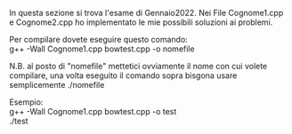 In questa sezione si trova l'esame di Gennaio2022. Nei File Cognome1.cpp e Cognome2.cpp ho implementato le mie possibili soluzioni
ai problemi.

Per compilare dovete eseguire questo comando: <br>
g++ -Wall Cognome1.cpp bowtest.cpp -o nomefile

N.B. al posto di "nomefile" mettetici ovviamente il nome con cui volete compilare, una volta eseguito il comando sopra bisgona usare semplicemente ./nomefile <br>

Esempio: <br>
g++ -Wall Cognome1.cpp bowtest.cpp -o test <br>
./test
